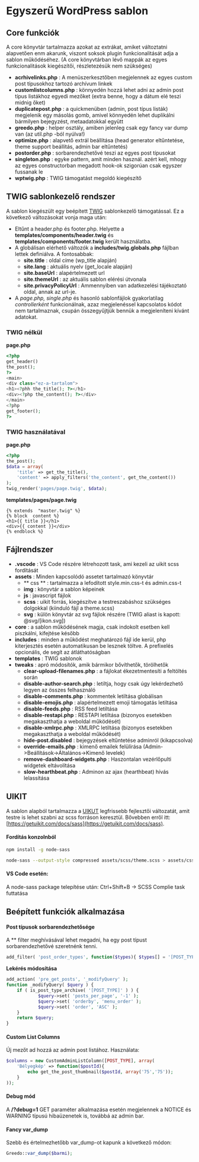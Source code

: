 
# Egyszerű WordPress sablon

## Core funkciók

A core könyvtár tartalmazza azokat az extrákat, amiket változtatni alapvetően enm akarunk, viszont soksok plugin funkcionalitását adja a sablon működéséhez. (A core könyvtárban lévő mappák az egyes funkcionalitások kiegészítői, részletezésük nem szükséges)
* **acrhivelinks.php** : A menüszerkesztőben megjelennek az egyes custom post típusokhoz tartozó archívum linkek
* **customlistcolumns.php** : könnyedén hozzá lehet adni az admin post típus listákhoz egyedi mezőket (extra benne, hogy a dátum elé teszi midnig őket)
* **duplicatepost.php** : a quickmenüben (admin, post típus listák) megjelenik egy másolás gomb, amivel könnyedén lehet duplikálni bármilyen bejegyzést, metaadatokkal együtt
* **greedo.php** : helper osztály, amiben jelenleg csak egy fancy var dump van (az util.php -ból nyúlva!)
* **optimize.php** : alapvető extrál beállítása (head generator eltűntetése, theme support beállítás, admin bar eltűntetés)
* **postorder.php** : sorbarendezhetővé teszi az egyes post típusokat
* **singleton.php** : egyke pattern, amit minden használ. azért kell, mhogy az egyes constructorban megadott hook-ok szigorúan csak egyszer fussanak le
* **wptwig.php** : TWIG támogatást megoldó kiegészítő

## TWIG sablonkezelő rendszer

A sablon kiegészült egy beépített [TWIG](https://twig.symfony.com/) sablonkezelő támogatással. Ez a következő változásokat vonja maga után:
* Eltűnt a header.php és footer.php. Helyette a **templates/components/header.twig** és **templates/components/footer.twig** került használatba.
* A globálisan elérhető változók a **includes/twig.globals.php** fájlban lettek definiálva. A fontosabbak: 
  * **site.title** : oldal címe (wp_title alapján)
  * **site.lang** : aktuális nyelv (get_locale alapján)
  * **site.baseUrl** : alapértelmezett url
  * **site.themeUrl** : az aktuális sablon elérési útvonala
  * **site.privacyPolicyUrl** : Ammennyiben van adatkezelési tájékoztató oldal, annak az url-je.
* A *page.php, single.php* és hasonló sablonfájlok gyakorlatilag *controllerként* funkcionálnak, azaz megjelenéssel kapcsolatos kódot nem tartalmaznak, csupán összegyűjtjük bennük a megjeleníteni kívánt adatokat.

### TWIG nélkül
**page.php**
```php
<?php 
get_header()
the_post();
?>
<main>
<div class="ez-a-tartalom">
<h1><?phh the_title(); ?></h1>
<div><?php the_content(); ?></div>
</main>
<?php
get_footer();
?>
```

### TWIG használatával
**page.php**
```php
<?php 
the_post();
$data = array(
	'title' => get_the_title(),
	'content' => apply_filters('the_content', get_the_content())
); 
twig_render('pages/page.twig', $data);
```
**templates/pages/page.twig**
```twig
{% extends  "master.twig" %}
{% block  content %}
<h1>{{ title }}</h1>
<div>{{ content }}</div>
{% endblock %}
```

###

## Fájlrendszer

* **.vscode** : VS Code részére létrehozott task, ami kezeli az uikit scss fordítását
*  **assets** : Minden kapcsolódó assetet tartalmazó könyvtár
   * ** css ** : tartalmazza a lefodított style.min.css-t és admin.css-t
   * **img** : könyvtár a sablon képeinek
   * **js** : javascript fájlok
   * **scss** : uikit forrás, kiegészítve a testreszabáshoz szükséges dolgokkal (kiinduló fájl a theme.scss)
   * **svg** : külön könyvtár az svg fájlok részére (TWIG aliast is kapott: @svg/[ikon.svg])
* **core** : a sablon működésének magja, csak indokolt esetben kell piszkálni, kifejtése később
* **includes** : minden a működést meghatározó fájl ide kerül, php kiterjesztés esetén automatikusan be lesznek töltve. A prefixelés opcionális, de segít az átláthatóságban
* **templates** : TWIG sablonok
* **tweaks** : apró módosítók, amik bármikor bővíthetők, törölhetők
    * **clear-upload-filenames.php** : a fájlokat ékezetmentesíti a feltöltés során
    * **disable-author-search.php** : letiltja, hogy csak úgy lekérdezhető legyen az összes felhasználó
    * **disable-comments.php** : kommentek letiltása globálisan
    * **disable-emojis.php** : alapértelmezett emoji támogatás letiltása
    * **disable-feeds.php** : RSS feed letiltása
    * **disable-restapi.php** : RESTAPI letiltása (bizonyos esetekben megakaszthatja a weboldal működését)
    * **disable-xmlrpc.php** : XMLRPC letiltása (bizonyos esetekben megakaszthatja a weboldal működését)
    * **hide-post.disabled** : bejegyzések eltűntetése adminról (kikapcsolva)
    * **override-emails.php** : kimenő emailek felülírása (Admin->Beállítások->Általános->Kimenő levelek)
    * **remove-dashboard-widgets.php** : Haszontalan vezérlőpulti widgetek eltávolítása
    * **slow-hearthbeat.php** : Adminon az ajax (hearthbeat) hívás lelassítása

## UIKIT
A sablon alapból tartalmazza a [UIKUT](https://getuikit.com/) legfrissebb fejlesztői változatát, amit testre is lehet szabni az scss forráson keresztül. Bővebben erről itt: [https://getuikit.com/docs/sass](https://getuikit.com/docs/sass). 

#### Fordítás konzolnból
```bash
npm install -g node-sass

node-sass --output-style compressed assets/scss/theme.scss > assets/css/style.min.css
```

#### VS Code esetén: 
A node-sass package telepítése után: Ctrl+Shift+B -> SCSS Complie task futtatása

## Beépített funkciók alkalmazása

#### Post típusok sorbarendezhetősége
A ** filter meghívásával lehet megadni, ha egy post típust sorbarendezhetővé szeretnénk tenni.
```php
add_filter( 'post_order_types', function($types){ $types[] = '[POST_TYPE]'; return $types; } );
```

**Lekérés módosítása**
```php
add_action( 'pre_get_posts', '_modifyQuery' );
function _modifyQuery( $query ) {
	if ( is_post_type_archive( '[POST_TYPE]' ) ) {
    		$query->set( 'posts_per_page', '-1' );
    		$query->set( 'orderby', 'menu_order' );
    		$query->set( 'order', 'ASC' );
	}
	return $query;
}
```

#### Custom List Columns
Új mezőt ad hozzá az admin post listához. Használata:
```php
$columns = new CustomAdminListColumn([POST_TYPE], array(
	'Bélyegkép' => function($postId){
		echo get_the_post_thumbnail($postId, array('75','75'));
	}
));
```

#### Debug mód
A **/?debug=1** GET paraméter alkalmazása esetén megjelennek a NOTICE és WARNING típusú hibaüzenetek is, továbbá az admin bar.

#### Fancy var_dump
Szebb és értelmezhetőbb var_dump-ot kapunk a következő módon:
```php
Greedo::var_dump($barmi);
```
